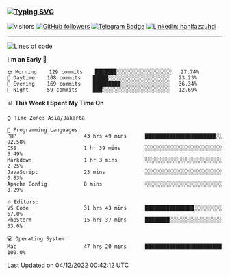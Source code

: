 ### [![Typing SVG](https://readme-typing-svg.herokuapp.com?font=lato&size=22&lines=Hi+There+👋)](https://git.io/typing-svg) 

![visitors](https://visitor-badge.glitch.me/badge?page_id=hanifazzuhdi.hanifazzuhdi)
[![GitHub followers](https://img.shields.io/github/followers/hanifazzuhdi?label=Follow&style=social)](https://github.com/hanifazzuhdi/?tab=follow) 
[![Telegram Badge](https://img.shields.io/badge/-hanif0198-blue?style=social&logo=telegram&link=https://www.t.me/hanif0198/)](https://www.t.me/hanif0198/) 
[![Linkedin: hanifazzuhdi](https://img.shields.io/badge/-hanifazzuhdi-blue?style=flat-square&logo=Linkedin&logoColor=white&link=https://www.linkedin.com/in/hanif-az-zuhdi-69688019b/)](https://www.linkedin.com/in/hanif-az-zuhdi-69688019b/) 

<hr/>

<!--START_SECTION:waka-->
![Lines of code](https://img.shields.io/badge/From%20Hello%20World%20I%27ve%20Written-6%20Million%20lines%20of%20code-blue)

**I'm an Early 🐤** 

```text
🌞 Morning    129 commits    ███████░░░░░░░░░░░░░░░░░░   27.74% 
🌆 Daytime    108 commits    █████░░░░░░░░░░░░░░░░░░░░   23.23% 
🌃 Evening    169 commits    █████████░░░░░░░░░░░░░░░░   36.34% 
🌙 Night      59 commits     ███░░░░░░░░░░░░░░░░░░░░░░   12.69%

```


📊 **This Week I Spent My Time On** 

```text
⌚︎ Time Zone: Asia/Jakarta

💬 Programming Languages: 
PHP                      43 hrs 49 mins      ███████████████████████░░   92.58% 
CSS                      1 hr 39 mins        ░░░░░░░░░░░░░░░░░░░░░░░░░   3.49% 
Markdown                 1 hr 3 mins         ░░░░░░░░░░░░░░░░░░░░░░░░░   2.25% 
JavaScript               23 mins             ░░░░░░░░░░░░░░░░░░░░░░░░░   0.83% 
Apache Config            8 mins              ░░░░░░░░░░░░░░░░░░░░░░░░░   0.29%

🔥 Editors: 
VS Code                  31 hrs 43 mins      ████████████████░░░░░░░░░   67.0% 
PhpStorm                 15 hrs 37 mins      ████████░░░░░░░░░░░░░░░░░   33.0%

💻 Operating System: 
Mac                      47 hrs 20 mins      █████████████████████████   100.0%

```


 Last Updated on 04/12/2022 00:42:12 UTC
<!--END_SECTION:waka-->
